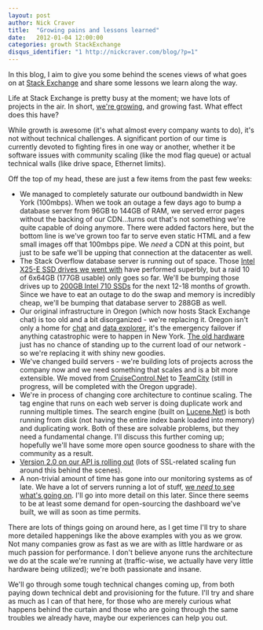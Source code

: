 ```yaml
---
layout: post
author: Nick Craver
title:  "Growing pains and lessons learned"
date:   2012-01-04 12:00:00
categories: growth StackExchange
disqus_identifier: "1 http://nickcraver.com/blog/?p=1"
---
```

In this blog, I aim to give you some behind the scenes views of what goes on at [Stack Exchange](http://stackexchange.com/) and share some lessons we learn along the way.

Life at Stack Exchange is pretty busy at the moment; we have lots of projects in the air.  In short, [we're growing](http://www.quantcast.com/p-c1rF4kxgLUzNc), and growing fast. What effect does this have?

While growth is awesome (it's what almost every company wants to do), it's not without technical challenges.  A significant portion of our time is currently devoted to fighting fires in one way or another, whether it be software issues with community scaling (like the mod flag queue) or actual technical walls (like drive space, Ethernet limits).

Off the top of my head, these are just a few items from the past few weeks:

*   We managed to completely saturate our outbound bandwidth in New York (100mbps).  When we took an outage a few days ago to bump a database server from 96GB to 144GB of RAM, we served error pages without the backing of our CDN...turns out that's not something we're quite capable of doing anymore.  There were added factors here, but the bottom line is we've grown too far to serve even static HTML and a few small images off that 100mbps pipe. We _need_ a CDN at this point, but just to be safe we'll be upping that connection at the datacenter as well.
*   The Stack Overflow database server is running out of space.  Those [Intel X25-E SSD drives we went with](http://blog.serverfault.com/2011/02/09/our-storage-decision/) have performed superbly, but a raid 10 of 6x64GB (177GB usable) only goes so far.  We'll be bumping those drives up to [200GB Intel 710 SSDs](http://ark.intel.com/products/56584/Intel-SSD-710-Series-(200GB-2_5in-SATA-3Gbs-25nm-MLC)) for the next 12-18 months of growth.  Since we have to eat an outage to do the swap and memory is incredibly cheap, we'll be bumping that database server to 288GB as well.
*   Our original infrastructure in Oregon (which now hosts Stack Exchange chat) is too old and a bit disorganized - we're replacing it.  Oregon isn't only a home for [chat](http://chat.stackexchange.com/) and [data explorer](http://data.stackexchange.com/), it's the emergency failover if anything catastrophic were to happen in New York. [The old hardware](http://blog.stackoverflow.com/2009/01/new-stack-overflow-server-glamour-shots/) just has no chance of standing up to the current load of our network - so we're replacing it with shiny new goodies.
*   We've changed build servers - we're building lots of projects across the company now and we need something that scales and is a bit more extensible.  We moved from [CruiseControl.Net](http://sourceforge.net/projects/ccnet/) to [TeamCity](http://www.jetbrains.com/teamcity/) (still in progress, will be completed with the Oregon upgrade).
*   We're in process of changing core architecture to continue scaling.  The tag engine that runs on each web server is doing duplicate work and running multiple times.  The search engine (built on [Lucene.Net](http://incubator.apache.org/lucene.net/)) is both running from disk (not having the entire index bank loaded into memory) and duplicating work.  Both of these are solvable problems, but they need a fundamental change.  I'll discuss this further coming up; hopefully we'll have some more open source goodness to share with the community as a result.
*   [Version 2.0 on our API is rolling out](http://blog.stackoverflow.com/2011/12/stack-exchange-api-v2-0-public-beta/) (lots of SSL-related scaling fun around this behind the scenes).
*   A non-trivial amount of time has gone into our monitoring systems as of late.  We have a lot of servers running a lot of stuff, [we _need_ to see what's going on](http://blog.serverfault.com/2012/01/27/monitoring-systems-your-best-friend-really/).  I'll go into more detail on this later.  Since there seems to be at least some demand for open-sourcing the dashboard we've built, we will as soon as time permits.

There are lots of things going on around here, as I get time I'll try to share more detailed happenings like the above examples with you as we grow.  Not many companies grow as fast as we are with as little hardware or as much passion for performance.  I don't believe anyone runs the architecture we do at the scale we're running at (traffic-wise, we actually have very little hardware being utilized); we're both passionate and insane.

We'll go through some tough technical changes coming up, from both paying down technical debt and provisioning for the future.  I'll try and share as much as I can of that here, for those who are merely curious what happens behind the curtain and those who are going through the same troubles we already have, maybe our experiences can help you out.